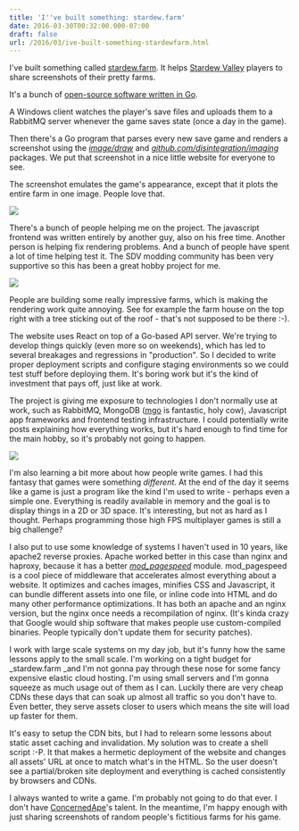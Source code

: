 ```yaml
---
title: 'I''ve built something: stardew.farm'
date: 2016-03-30T00:32:00.000-07:00
draft: false
url: /2016/03/ive-built-something-stardewfarm.html
---
```


I've built something called [stardew.farm](http://stardew.farm/). It helps [Stardew Valley](http://stardewvalley.net/) players to share screenshots of their pretty farms.  
  
It's a bunch of [open-source software written in Go](https://github.com/nictuku/stardew-rocks).  
  
A Windows client watches the player's save files and uploads them to a RabbitMQ server whenever the game saves state (once a day in the game).  
  
Then there's a Go program that parses every new save game and renders a screenshot using the _[image/draw](https://golang.org/pkg/image/draw/)_ and _[github.com/disintegration/imaging](http://github.com/disintegration/imaging)_ packages. We put that screenshot in a nice little website for everyone to see.  
  
The screenshot emulates the game's appearance, except that it plots the entire farm in one image. People love that.  
  

[![](https://4.bp.blogspot.com/-STNuI7EVY6g/Vvtr5c2aqLI/AAAAAAABhF8/3bL3Rnbyp0kjeapAqYDtr-f6_qAJAYa9A/s640/stardewfarm.png)](http://stardew.farm/)

  
There's a bunch of people helping me on the project. The javascript frontend was written entirely by another guy, also on his free time. Another person is helping fix rendering problems. And a bunch of people have spent a lot of time helping test it. The SDV modding community has been very supportive so this has been a great hobby project for me.  
  

[![](https://2.bp.blogspot.com/-UqSbjky_e0E/Vvtsv4-BKQI/AAAAAAABhGE/oSxbeizrMVUNa9T5d6cioRaOHsK8DtzKg/s640/JackyBreak.png)](http://stardew.farm/56f362f61700d41c1e594af6)

  
People are building some really impressive farms, which is making the rendering work quite annoying. See for example the farm house on the top right with a tree sticking out of the roof - that's not supposed to be there :-).  
  
The website uses React on top of a Go-based API server. We're trying to develop things quickly (even more so on weekends), which has led to several breakages and regressions in "production". So I decided to write proper deployment scripts and configure staging environments so we could test stuff before deploying them. It's boring work but it's the kind of investment that pays off, just like at work.  
  
The project is giving me exposure to technologies I don't normally use at work, such as RabbitMQ, MongoDB ([mgo](https://labix.org/mgo) is fantastic, holy cow), Javascript app frameworks and frontend testing infrastructure. I could potentially write posts explaining how everything works, but it's hard enough to find time for the main hobby, so it's probably not going to happen.  
  

[![](https://2.bp.blogspot.com/-a2Y8hsbxk5Y/Vvt_j-Yv1GI/AAAAAAABhGU/JeYcorUoChYVaCSTPzQyZAZrXK8SYj7Gw/s640/rey.png)](http://stardew.farm/56f364621700d420d15f6e7d)

  
I'm also learning a bit more about how people write games. I had this fantasy that games were something _different_. At the end of the day it seems like a game is just a program like the kind I'm used to write - perhaps even a simple one. Everything is readily available in memory and the goal is to display things in a 2D or 3D space. It's interesting, but not as hard as I thought. Perhaps programming those high FPS multiplayer games is still a big challenge?  
  
I also put to use some knowledge of systems I haven't used in 10 years, like apache2 reverse proxies. Apache worked better in this case than nginx and haproxy, because it has a better _[mod\_pagespeed](https://developers.google.com/speed/pagespeed/module/)_ module. mod\_pagespeed is a cool piece of middleware that accelerates almost everything about a website. It optimizes and caches images, minifies CSS and Javascript, it can bundle different assets into one file, or inline code into HTML and do many other performance optimizations. It has both an apache and an nginx version, but the nginx once needs a recompilation of nginx. (It's kinda crazy that Google would ship software that makes people use custom-compiled binaries. People typically don't update them for security patches).  
  
I work with large scale systems on my day job, but it's funny how the same lessons apply to the small scale. I'm working on a tight budget for _stardew.farm _and I'm not gonna pay through these nose for some fancy expensive elastic cloud hosting. I'm using small servers and I'm gonna squeeze as much usage out of them as I can. Luckily there are very cheap CDNs these days that can soak up almost all traffic so you don't have to. Even better, they serve assets closer to users which means the site will load up faster for them.  
  
It's easy to setup the CDN bits, but I had to relearn some lessons about static asset caching and invalidation. My solution was to create a shell script :-P. It that makes a hermetic deployment of the website and changes all assets' URL at once to match what's in the HTML. So the user doesn't see a partial/broken site deployment and everything is cached consistently by browsers and CDNs.  
  
I always wanted to write a game. I'm probably not going to do that ever. I don't have [ConcernedApe](https://twitter.com/ConcernedApe)'s talent. In the meantime, I'm happy enough with just sharing screenshots of random people's fictitious farms for his game.